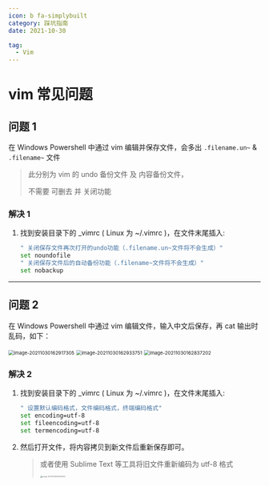 ```yaml
---
icon: b fa-simplybuilt
category: 踩坑指南
date: 2021-10-30

tag:
  - Vim
---
```


# vim 常见问题

## 问题 1

在 Windows Powershell 中通过 vim 编辑并保存文件，会多出 `.filename.un~` & `.filename~` 文件

> 此分别为 vim 的 undo 备份文件 及 内容备份文件，
>
> 不需要 可删去 并 关闭功能

### 解决 1

1. 找到安装目录下的 _vimrc ( Linux 为 ~/.vimrc )，在文件末尾插入:

    ```bash
    " 关闭保存文件再次打开的undo功能（.filename.un~文件将不会生成）"
    set noundofile
    " 关闭保存文件后的自动备份功能（.filename~文件将不会生成）"
    set nobackup
    ```

---

## 问题 2

在 Windows Powershell 中通过 vim 编辑文件，输入中文后保存，再 cat 输出时乱码，如下：

<img src="https://gitee.com/yzketx/image-markdown/raw/master/img/202110301629336.png" alt="image-20211030162917305" style="zoom: 67%;" />

<img src="https://gitee.com/yzketx/image-markdown/raw/master/img/202110301629779.png" alt="image-20211030162933751" style="zoom:67%;" />

<img src="https://gitee.com/yzketx/image-markdown/raw/master/img/202110301628299.png" alt="image-20211030162837202" style="zoom:67%;" />

### 解决 2

1. 找到安装目录下的 _vimrc ( Linux 为 ~/.vimrc )，在文件末尾插入:

    ```bash
    " 设置默认编码格式，文件编码格式，终端编码格式"
    set encoding=utf-8
    set fileencoding=utf-8
    set termencoding=utf-8
    ```
2. 然后打开文件，将内容拷贝到新文件后重新保存即可。

    > 或者使用 Sublime Text 等工具将旧文件重新编码为 utf-8 格式
    >
    > <img src="https://gitee.com/yzketx/image-markdown/raw/master/img/202110301650337.png" alt="image-20211030165034250" style="zoom: 25%;" />

